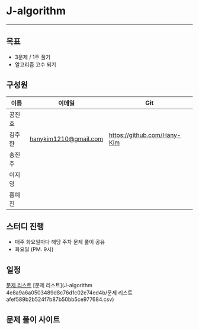 # J-algorithm

---

## 목표

- 3문제 / 1주 풀기
- 알고리즘 고수 되기

## 구성원

| 이름 | 이메일 | Git |
| --- | --- | --- |
| 공진호 |  |  |
| 김주한 | hanykim1210@gmail.com | https://github.com/Hany-Kim |
| 송진주 |  |  |
| 이지영 |  |  |
| 홍예진 |  |  |

## 스터디 진행

- 매주 화요일마다 해당 주차 문제 풀이 공유
- 화요일 (PM. 9시)

## 일정

[문제 리스트](J-algorithm%204e8a9a6a0503489d8c76d1c02e74ed4b/%E1%84%86%E1%85%AE%E1%86%AB%E1%84%8C%E1%85%A6%20%E1%84%85%E1%85%B5%E1%84%89%E1%85%B3%E1%84%90%E1%85%B3%20afef589b2b524f7b87b50bb5ce977684.csv)
[문제 리스트](J-algorithm 4e8a9a6a0503489d8c76d1c02e74ed4b/문제 리스트 afef589b2b524f7b87b50bb5ce977684.csv)

## 문제 풀이 사이트

[](https://school.programmers.co.kr/learn/challenges?tab=algorithm_practice_kit)
